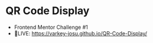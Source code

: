 # QR Code Display
- Frontend Mentor Challenge #1
- 🔴LIVE: https://varkey-josu.github.io/QR-Code-Display/
